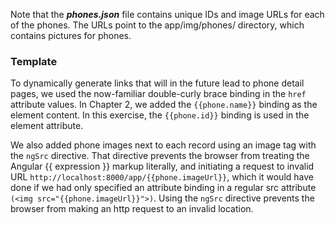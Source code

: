 Note that the ***phones.json*** file contains unique IDs and image URLs for each of the phones. The URLs point to the app/img/phones/ directory, 
which contains pictures for phones.

### Template

To dynamically generate links that will in the future lead to phone detail pages, we used the now-familiar double-curly brace binding 
in the `href` attribute values. In Chapter 2, we added the `{{phone.name}}` binding as the element content. 
In this exercise, the `{{phone.id}}` binding is used in the element attribute.

We also added phone images next to each record using an image tag with the `ngSrc` directive. That directive prevents the browser from 
treating the Angular {{ expression }} markup literally, and initiating a request to invalid URL `http://localhost:8000/app/{{phone.imageUrl}}`, 
which it would have done if we had only specified an attribute binding in a regular src attribute 
```(<img src="{{phone.imageUrl}}">)```. Using the `ngSrc` directive prevents the browser from making an http request to an invalid location.